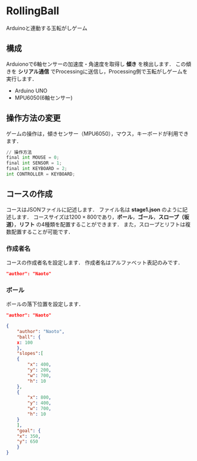 # RollingBall
Arduinoと連動する玉転がしゲーム

## 構成

Arduionoで6軸センサーの加速度・角速度を取得し **傾き** を検出します．
この傾きを **シリアル通信** でProcessingに送信し，Processing側で玉転がしゲームを実行します．

- Arduino UNO
- MPU6050(6軸センサー)

## 操作方法の変更

ゲームの操作は，傾きセンサー（MPU6050），マウス，キーボードが利用できます．

```python
// 操作方法
final int MOUSE = 0;
final int SENSOR = 1;
final int KEYBOARD = 2;
int CONTROLLER = KEYBOARD;
```

## コースの作成

コースはJSONファイルに記述します．
ファイル名は **stage1.json** のように記述します．
コースサイズは$1200 \times 800$であり，**ボール**，**ゴール**，**スロープ（坂道）**，**リフト** の4種類を配置することができます．
また，スロープとリフトは複数配置することが可能です．

### 作成者名

コースの作成者名を設定します．
作成者名はアルファベット表記のみです．

```json
"author": "Naoto"
```

### ボール

ボールの落下位置を設定します．

```json
"author": "Naoto"
```

```json
{
    "author": "Naoto",
    "ball": {
	x: 100
    },
    "slopes":[
	{
	    "x": 400,
	    "y": 200,
	    "w": 700,
	    "h": 10
	},
	{
	    "x": 800,
	    "y": 400,
	    "w": 700,
	    "h": 10
	}
    ],
    "goal": {
	"x": 350,
	"y": 650
    }
}
```
